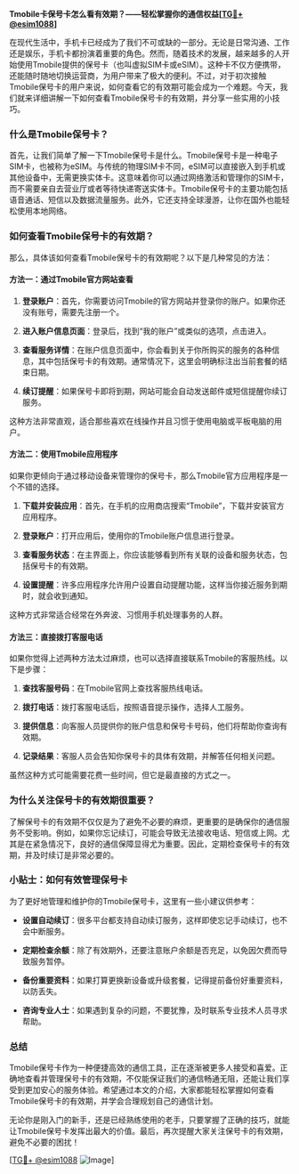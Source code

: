 **Tmobile卡保号卡怎么看有效期？——轻松掌握你的通信权益[[TG💪+ @esim1088](https://t.me/s/esim1088)]**

在现代生活中，手机卡已经成为了我们不可或缺的一部分。无论是日常沟通、工作还是娱乐，手机卡都扮演着重要的角色。然而，随着技术的发展，越来越多的人开始使用Tmobile提供的保号卡（也叫虚拟SIM卡或eSIM）。这种卡不仅方便携带，还能随时随地切换运营商，为用户带来了极大的便利。不过，对于初次接触Tmobile保号卡的用户来说，如何查看它的有效期可能会成为一个难题。今天，我们就来详细讲解一下如何查看Tmobile保号卡的有效期，并分享一些实用的小技巧。

### 什么是Tmobile保号卡？

首先，让我们简单了解一下Tmobile保号卡是什么。Tmobile保号卡是一种电子SIM卡，也被称为eSIM。与传统的物理SIM卡不同，eSIM可以直接嵌入到手机或其他设备中，无需更换实体卡。这意味着你可以通过网络激活和管理你的SIM卡，而不需要亲自去营业厅或者等待快递寄送实体卡。Tmobile保号卡的主要功能包括语音通话、短信以及数据流量服务。此外，它还支持全球漫游，让你在国外也能轻松使用本地网络。

### 如何查看Tmobile保号卡的有效期？

那么，具体该如何查看Tmobile保号卡的有效期呢？以下是几种常见的方法：

#### 方法一：通过Tmobile官方网站查看

1. **登录账户**：首先，你需要访问Tmobile的官方网站并登录你的账户。如果你还没有账号，需要先注册一个。
   
2. **进入账户信息页面**：登录后，找到“我的账户”或类似的选项，点击进入。

3. **查看服务详情**：在账户信息页面中，你会看到关于你所购买的服务的各种信息，其中包括保号卡的有效期。通常情况下，这里会明确标注出当前套餐的结束日期。

4. **续订提醒**：如果保号卡即将到期，网站可能会自动发送邮件或短信提醒你续订服务。

这种方法非常直观，适合那些喜欢在线操作并且习惯于使用电脑或平板电脑的用户。

#### 方法二：使用Tmobile应用程序

如果你更倾向于通过移动设备来管理你的保号卡，那么Tmobile官方应用程序是一个不错的选择。

1. **下载并安装应用**：首先，在手机的应用商店搜索“Tmobile”，下载并安装官方应用程序。

2. **登录账户**：打开应用后，使用你的Tmobile账户信息进行登录。

3. **查看服务状态**：在主界面上，你应该能够看到所有关联的设备和服务状态，包括保号卡的有效期。

4. **设置提醒**：许多应用程序允许用户设置自动提醒功能，这样当你接近服务到期时，就会收到通知。

这种方式非常适合经常在外奔波、习惯用手机处理事务的人群。

#### 方法三：直接拨打客服电话

如果你觉得上述两种方法太过麻烦，也可以选择直接联系Tmobile的客服热线。以下是步骤：

1. **查找客服号码**：在Tmobile官网上查找客服热线电话。

2. **拨打电话**：拨打客服电话后，按照语音提示操作，选择人工服务。

3. **提供信息**：向客服人员提供你的账户信息和保号卡号码，他们将帮助你查询有效期。

4. **记录结果**：客服人员会告知你保号卡的具体有效期，并解答任何相关问题。

虽然这种方式可能需要花费一些时间，但它是最直接的方式之一。

### 为什么关注保号卡的有效期很重要？

了解保号卡的有效期不仅仅是为了避免不必要的麻烦，更重要的是确保你的通信服务不受影响。例如，如果你忘记续订，可能会导致无法接收电话、短信或上网。尤其是在紧急情况下，良好的通信保障显得尤为重要。因此，定期检查保号卡的有效期，并及时续订是非常必要的。

### 小贴士：如何有效管理保号卡

为了更好地管理和维护你的Tmobile保号卡，这里有一些小建议供参考：

- **设置自动续订**：很多平台都支持自动续订服务，这样即使忘记手动续订，也不会中断服务。
  
- **定期检查余额**：除了有效期外，还要注意账户余额是否充足，以免因欠费而导致服务暂停。

- **备份重要资料**：如果打算更换新设备或升级套餐，记得提前备份好重要资料，以防丢失。

- **咨询专业人士**：如果遇到复杂的问题，不要犹豫，及时联系专业技术人员寻求帮助。

### 总结

Tmobile保号卡作为一种便捷高效的通信工具，正在逐渐被更多人接受和喜爱。正确地查看并管理保号卡的有效期，不仅能保证我们的通信畅通无阻，还能让我们享受到更加安心的服务体验。希望通过本文的介绍，大家都能轻松掌握如何查看Tmobile保号卡的有效期，并学会合理规划自己的通信计划。

无论你是刚入门的新手，还是已经熟练使用的老手，只要掌握了正确的技巧，就能让Tmobile保号卡发挥出最大的价值。最后，再次提醒大家关注保号卡的有效期，避免不必要的困扰！

[[TG💪+ @esim1088](https://t.me/s/esim1088) ![Image](https://i.postimg.cc/4NQfJmqS/Snipaste-2025-05-13-00-14-12.png)]